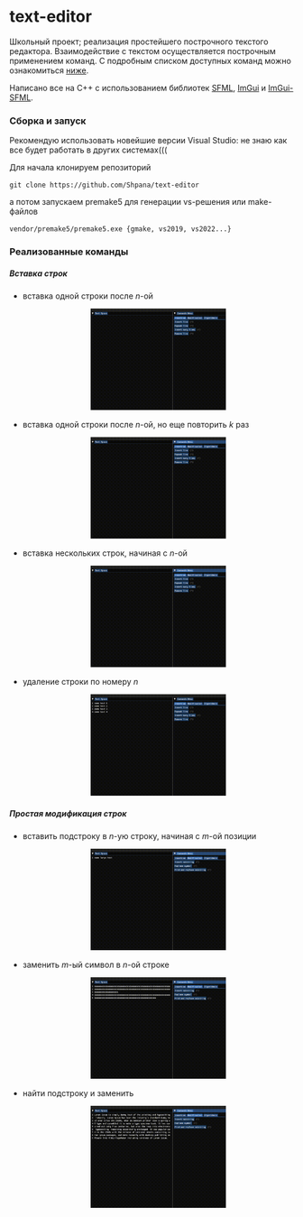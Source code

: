 # text-editor

Школьный проект; реализация простейшего построчного текстого редактора. Взаимодействие с текстом осуществляется построчным применением команд. С подробным списком доступных команд можно ознакомиться [ниже](#реализованные-команды). 

Написано все на C++ с использованием библиотек [SFML](https://github.com/SFML/SFML), [ImGui](https://github.com/ocornut/imgui) и [ImGui-SFML](https://github.com/SFML/imgui-sfml).


### Сборка и запуск
Рекомендую использовать новейшие версии Visual Studio: не знаю как все будет работать в других системах(((

Для начала клонируем репозиторий 
```
git clone https://github.com/Shpana/text-editor
```
а потом запускаем premake5 для генерации vs-решения или make-файлов
```
vendor/premake5/premake5.exe {gmake, vs2019, vs2022...}
```

### Реализованные команды

##### Вставка строк

- вставка одной строки после $n$-ой <p align="center"><img src="promo/insert-text.gif" width=50%/></p>
- вставка одной строки после $n$-ой, но еще повторить $k$ раз <p align="center"><img src="promo/repeat-line.gif" width=50%/></p>
- вставка нескольких строк, начиная с $n$-ой <p align="center"><img src="promo/insert-many-lines.gif" width=50%/></p>
- удаление строки по номеру $n$ <p align="center"><img src="promo/remove-line.gif" width=50%/></p>

##### Простая модификация строк

- вставить подстроку в $n$-ую строку, начиная с $m$-ой позиции <p align="center"><img src="promo/insert-substring.gif" width=50%/></p>
- заменить $m$-ый символ в $n$-ой строке <p align="center"><img src="promo/replace-symbol.gif" width=50%/></p>
- найти подстроку и заменить <p align="center"><img src="promo/find-and-replace.gif" width=50%/></p>